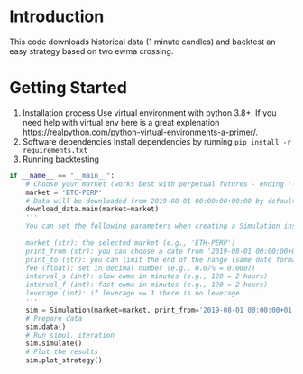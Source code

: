 # Introduction 
This code downloads historical data (1 minute candles) and backtest an easy strategy based on two ewma crossing.

# Getting Started
1.	Installation process
Use virtual environment with python 3.8+.
If you need help with virtual env here is a great explenation https://realpython.com/python-virtual-environments-a-primer/.
2.	Software dependencies
Install dependencies by running `pip install -r requirements.txt`
3.	Running backtesting
``` python
if __name__ == "__main__":
    # Choose your market (works best with perpetual futures - ending "-PERP")
    market = 'BTC-PERP'
    # Data will be downloaded from 2019-08-01 00:00:00+00:00 by default
    download_data.main(market=market)
    '''
    You can set the following parameters when creating a Simulation instance
    
    market (str): the selected market (e.g., 'ETH-PERP')
    print_from (str): you can choose a date from '2019-08-01 00:00:00+00:00'
    print_to (str): you can limit the end of the range (same date format as print_from)
    fee (float): set in decimal number (e.g., 0.07% = 0.0007)
    interval_s (int): slow ewma in minutes (e.g., 120 = 2 hours)
    interval_f (int): fast ewma in minutes (e.g., 120 = 2 hours)
    leverage (int): if leverage <= 1 there is no leverage
    '''
    sim = Simulation(market=market, print_from='2019-08-01 00:00:00+01:00', fee=0.0006, interval_s=4320, interval_f=240, leverage=1)
    # Prepare data
    sim.data()
    # Run simul. iteration
    sim.simulate()
    # Plot the results
    sim.plot_strategy()
```
